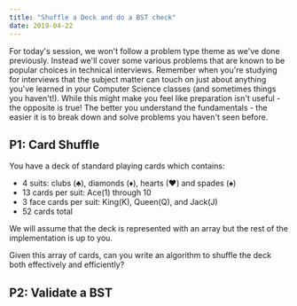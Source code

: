```yaml
---
title: "Shuffle a Deck and do a BST check"
date: 2019-04-22
---
```


For today's session, we won't follow a problem type theme as we've done previously. Instead we'll cover some various problems that are known to be popular choices in technical interviews. Remember when you're studying for interviews that the subject matter can touch on just about anything you've learned in your Computer Science classes (and sometimes things you haven't!). While this might make you feel like preparation isn't useful - the opposite is true! The better you understand the fundamentals - the easier it is to break down and solve problems you haven't seen before.

## P1: Card Shuffle
You have a deck of standard playing cards which contains:
- 4 suits: clubs (♣), diamonds (♦), hearts (♥) and spades (♠)
- 13 cards per suit: Ace(1) through 10
- 3 face cards per suit: King(K), Queen(Q), and Jack(J)
- 52 cards total

We will assume that the deck is represented with an array but the rest of the implementation is up to you. 

Given this array of cards, can you write an algorithm to shuffle the deck both effectively and efficiently?

## P2: Validate a BST
